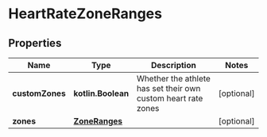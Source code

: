 
# HeartRateZoneRanges

## Properties
Name | Type | Description | Notes
------------ | ------------- | ------------- | -------------
**customZones** | **kotlin.Boolean** | Whether the athlete has set their own custom heart rate zones |  [optional]
**zones** | [**ZoneRanges**](ZoneRanges.md) |  |  [optional]



